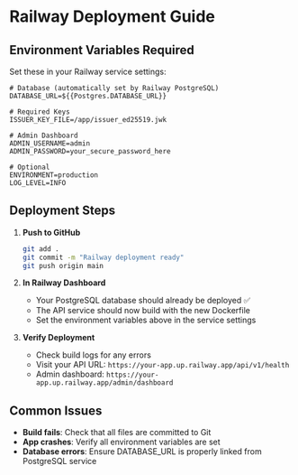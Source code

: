 # Railway Deployment Guide

## Environment Variables Required

Set these in your Railway service settings:

```env
# Database (automatically set by Railway PostgreSQL)
DATABASE_URL=${{Postgres.DATABASE_URL}}

# Required Keys
ISSUER_KEY_FILE=/app/issuer_ed25519.jwk

# Admin Dashboard
ADMIN_USERNAME=admin
ADMIN_PASSWORD=your_secure_password_here

# Optional
ENVIRONMENT=production
LOG_LEVEL=INFO
```

## Deployment Steps

1. **Push to GitHub**
   ```bash
   git add .
   git commit -m "Railway deployment ready"
   git push origin main
   ```

2. **In Railway Dashboard**
   - Your PostgreSQL database should already be deployed ✅
   - The API service should now build with the new Dockerfile
   - Set the environment variables above in the service settings

3. **Verify Deployment**
   - Check build logs for any errors
   - Visit your API URL: `https://your-app.up.railway.app/api/v1/health`
   - Admin dashboard: `https://your-app.up.railway.app/admin/dashboard`

## Common Issues

- **Build fails**: Check that all files are committed to Git
- **App crashes**: Verify all environment variables are set
- **Database errors**: Ensure DATABASE_URL is properly linked from PostgreSQL service 